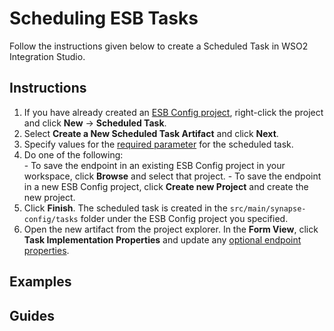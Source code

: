 # Scheduling ESB Tasks

Follow the instructions given below to create a Scheduled Task in WSO2 Integration Studio.

## Instructions

1.  If you have already created an [ESB Config project](../../creating-projects/#esb-config-project), right-click the project and click **New** → **Scheduled Task**.  
2.  Select **Create a New Scheduled Task Artifact** and click **Next**.
3.  Specify values for the [required parameter](../../references/synapse-properties/scheduled-task-properties.md) for the scheduled task.
4.   Do one of the following:  
    -   To save the endpoint in an existing ESB Config project in your workspace, click **Browse** and select that project.
    -   To save the endpoint in a new ESB Config project, click **Create new Project** and create the new project.
5.  Click **Finish**. The scheduled task is created in the `src/main/synapse-config/tasks` folder under the ESB Config project you specified.
6.  Open the new artifact from the project explorer. In the **Form View**, click **Task Implementation Properties** and update any [optional endpoint properties](../../references/synapse-properties/scheduled-task-properties.md).

## Examples

## Guides

